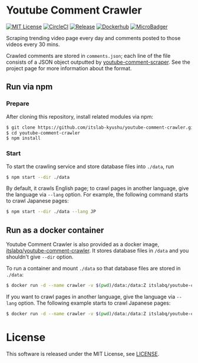 # Youtube Comment Crawler
[![MIT License](http://img.shields.io/badge/license-MIT-blue.svg?style=flat)](LICENSE)
[![CircleCI](https://circleci.com/gh/itslab-kyushu/youtube-comment-crawler/tree/master.svg?style=svg)](https://circleci.com/gh/itslab-kyushu/youtube-comment-crawler/tree/master)
[![Release](https://img.shields.io/badge/release-0.1.0-brightgreen.svg)](https://github.com/itslab-kyushu/youtube-comment-crawler/releases/tag/v0.1.0)
[![Dockerhub](https://img.shields.io/badge/dockerhub-itslabq%2Fyoutube--comment--crawler-blue.svg)](https://hub.docker.com/r/itslabq/youtube-comment-crawler/)
[![MicroBadger](https://images.microbadger.com/badges/image/itslabq/youtube-comment-crawler.svg)](https://microbadger.com/images/itslabq/youtube-comment-crawler)

Scraping trending video page every day and comments posted to those videos
every 30 mins.

Crawled comments are stored in `comments.json`; each line of the file consists
of a JSON object outputted by
[youtube-comment-scraper](https://github.com/itslab-kyushu/youtube-comment-scraper).
See the project page for more information about the format.

## Run via npm
### Prepare
After cloning this repository, install related modules via npm:

```sh
$ git clone https://github.com/itslab-kyushu/youtube-comment-crawler.git
$ cd youtube-comment-crawler
$ npm install
```

### Start
To start the crawling service and store database files into `./data`, run

```sh
$ npm start --dir ./data
```

By default, it crawls English page;
to crawl pages in another language, give the language via `--lang` option.
For example, the following command starts to crawl Japanese pages:

```sh
$ npm start --dir ./data --lang JP
```

## Run as a docker container
Youtube Comment Crawler is also provided as a docker image,
[itslabq/youtube-comment-crawler](https://hub.docker.com/r/itslabq/youtube-comment-crawler/).
It stores database files in `/data` and you shouldn't give `--dir` option.

To run a container and mount `./data` so that database files are stored in
`./data`:

```sh
$ docker run -d --name crawler -v $(pwd)/data:/data:Z itslabq/youtube-comment-crawler
```

If you want to crawl pages in another language, give the language via `--lang`
option. The following example starts to crawl Japanese pages:

```sh
$ docker run -d --name crawler -v $(pwd)/data:/data:Z itslabq/youtube-comment-crawler --lang JP
```


# License
This software is released under the MIT License, see [LICENSE](LICENSE).
